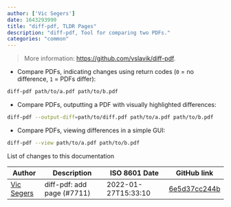 ```yaml
---
author: ['Vic Segers']
date: 1643293990
title: "diff-pdf, TLDR Pages"
description: "diff-pdf, Tool for comparing two PDFs."
categories: "common"
---
```

> More information: <https://github.com/vslavik/diff-pdf>.

- Compare PDFs, indicating changes using return codes (`0` = no difference, `1` = PDFs differ):

```bash
diff-pdf path/to/a.pdf path/to/b.pdf
```

- Compare PDFs, outputting a PDF with visually highlighted differences:

```bash
diff-pdf --output-diff=path/to/diff.pdf path/to/a.pdf path/to/b.pdf
```

- Compare PDFs, viewing differences in a simple GUI:

```bash
diff-pdf --view path/to/a.pdf path/to/b.pdf
```
List of changes to this documentation


Author | Description | ISO 8601 Date | GitHub link
------|-----|-----|-----
[Vic Segers](mailto:32434088+VicSegers@users.noreply.github.com) | diff-pdf: add page (#7711) | 2022-01-27T15:33:10 | [6e5d37cc244b](https://github.com/tldr-pages/tldr/commit/6e5d37cc244b48b08adc88232133cf7b70635900)

